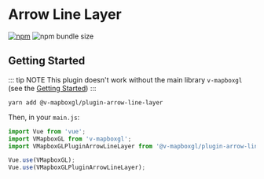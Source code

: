 # Arrow Line Layer

[![npm](https://img.shields.io/npm/v/@v-mapboxgl/plugin-arrow-line-layer.svg)](https://www.npmjs.com/package/@v-mapboxgl/plugin-arrow-line-layer)
![npm bundle size](https://img.shields.io/bundlephobia/minzip/@v-mapboxgl/plugin-arrow-line-layer)

## Getting Started

::: tip NOTE
This plugin doesn't work without the main library `v-mapboxgl` (see the [Getting Started](/guide/getting-started.md))
:::

```
yarn add @v-mapboxgl/plugin-arrow-line-layer
```

Then, in your `main.js`:

```js
import Vue from 'vue';
import VMapboxGL from 'v-mapboxgl';
import VMapboxGLPluginArrowLineLayer from '@v-mapboxgl/plugin-arrow-line-layer';

Vue.use(VMapboxGL);
Vue.use(VMapboxGLPluginArrowLineLayer);
```
